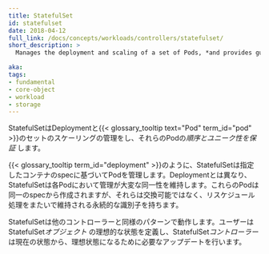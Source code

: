 ```yaml
---
title: StatefulSet
id: statefulset
date: 2018-04-12
full_link: /docs/concepts/workloads/controllers/statefulset/
short_description: >
  Manages the deployment and scaling of a set of Pods, *and provides guarantees about the ordering and uniqueness* of these Pods.

aka:
tags:
- fundamental
- core-object
- workload
- storage
---
```


StatefulSetはDeploymentと{{< glossary_tooltip text="Pod" term_id="pod" >}}のセットのスケーリングの管理をし、それらのPodの*順序とユニーク性を保証* します。

<!--more-->

{{< glossary_tooltip term_id="deployment" >}}のように、StatefulSetは指定したコンテナのspecに基づいてPodを管理します。Deploymentとは異なり、StatefulSetは各Podにおいて管理が大変な同一性を維持します。これらのPodは同一のspecから作成されますが、それらは交換可能ではなく、リスケジュール処理をまたいで維持される永続的な識別子を持ちます。

StatefulSetは他のコントローラーと同様のパターンで動作します。ユーザーはStatefulSet*オブジェクト* の理想的な状態を定義し、StatefulSet*コントローラー* は現在の状態から、理想状態になるために必要なアップデートを行います。

